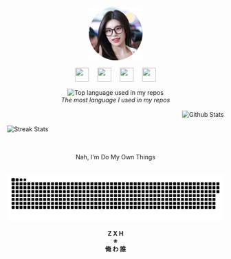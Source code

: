 <p align="center">
    <a href="https://www.google.com/search?q=Yeji+ITZY" target="_blank">
        <img width="125" src="bunder.png" alt="logo" />
    </a>
</p>
<p align="center">
    <a href="https://t.me/ZxhCarkecor"><img height="32" width="32" src="https://cdn.simpleicons.org/telegram/black/white"/></a>&nbsp;&nbsp;&nbsp;&nbsp;&nbsp;<a href="https://wa.me/6285141022754?text=GTHB"><img height="32" width="32" src="https://cdn.simpleicons.org/whatsapp/black/white"/></a>&nbsp;&nbsp;&nbsp;&nbsp;&nbsp;<a href="https://www.facebook.com/mohammad.zakaria.982292"><img height="32" width="32" src="https://cdn.simpleicons.org/facebook/black/white"/></a>&nbsp;&nbsp;&nbsp;&nbsp;&nbsp;<a href="https://instagram.com/zaka_pisang"><img height="32" width="32" src="https://cdn.simpleicons.org/instagram/black/white"/></a>
    <br>
</p>
<div align="center">
    <img src="https://github-readme-stats.vercel.app/api/top-langs/?username=ctrhyz&theme=dark&layout=compact&hide_title=1&card_width=300" alt="Top language used in my repos" />
    <br>
    <i>The most language I used in my repos</i>
    <br>
    <br>
</div>
<div align="right">
    <img width="350" src="https://github-readme-stats-ouuan.vercel.app/api?username=ctrhyz&theme=dark&show_icons=true" alt="Github Stats">
</div>
    &nbsp;&nbsp;&nbsp;&nbsp;&nbsp;
<div align="left">
    <img width="350" src="http://github-readme-streak-stats.herokuapp.com?user=ctrhyz&theme=dark" alt="Streak Stats"/>
</div>
<div align="center">
    &nbsp;<p><br>Nah, I'm Do My Own Things</p>
</div>
<br>
<img src="https://github.com/ctrhyz/ctrhyz/blob/main/contributions.svg"/>
<br>
<div align="center">
    &nbsp;<strong><br>Z X H<br>※<br>俺 わ 誰</strong>
</div>
